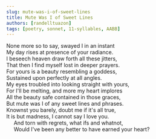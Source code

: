 ```yaml
---
slug: mute-was-i-of-sweet-lines
title: Mute Was I of Sweet Lines
authors: [randelltuazon]
tags: [poetry, sonnet, 11-syllables, AABB]
---
```


None more so to say, swayed I in an instant<br/>
My day rises at presence of your radiance.<br/>
I beseech heaven draw forth all these jitters,<br/>
That then I find myself lost in deeper prayers.<br/>
For yours is a beauty resembling a goddess,<br/>
Sustained upon perfectly at all angles.<br/>
My eyes troubled into looking straight with yours,<br/>
For I'll be melting, and more my heart implores<br/>
All the beauty safe contained in those graces,<br/>
But mute was I of any sweet lines and phrases.<br/>
Knownst you barely, doubt me if it's all true,<br/>
It is but madness, I cannot say I love you.<br/>
&nbsp;&nbsp;&nbsp;&nbsp; And torn with regrets, what ifs and whatnot,<br/>
&nbsp;&nbsp;&nbsp;&nbsp; Would I've been any better to have earned your heart?<br/>
